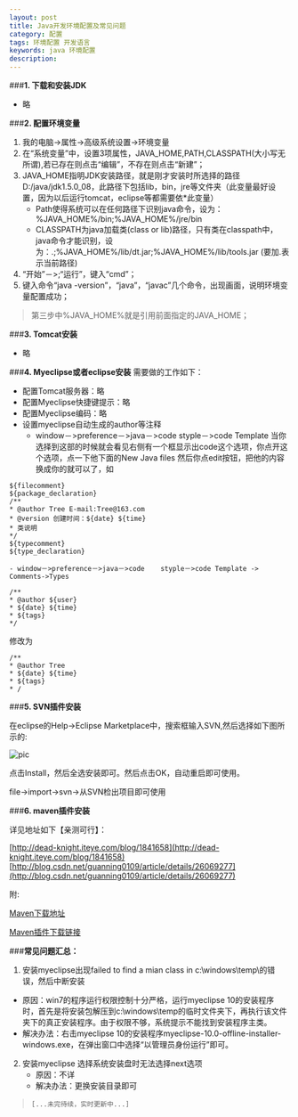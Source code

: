 ```yaml
---
layout: post
title: Java开发环境配置及常见问题
category: 配置
tags: 环境配置 开发语言
keywords: java 环境配置
description: 
---
```


###**1. 下载和安装JDK**

- 略

###**2. 配置环境变量**

1. 我的电脑->属性->高级系统设置->环境变量
2. 在“系统变量”中，设置3项属性，JAVA\_HOME,PATH,CLASSPATH(大小写无所谓),若已存在则点击“编辑”，不存在则点击“新建”；
3. JAVA\_HOME指明JDK安装路径，就是刚才安装时所选择的路径D:/java/jdk1.5.0_08，此路径下包括lib，bin，jre等文件夹（此变量最好设置，因为以后运行tomcat，eclipse等都需要依*此变量）
    - Path使得系统可以在任何路径下识别java命令，设为：%JAVA\_HOME%/bin;%JAVA\_HOME%/jre/bin
    - CLASSPATH为java加载类(class or lib)路径，只有类在classpath中，java命令才能识别，设为：.;%JAVA\_HOME%/lib/dt.jar;%JAVA_HOME%/lib/tools.jar (要加.表示当前路径)
4. “开始”－>;“运行”，键入“cmd”；
5. 键入命令“java -version”，“java”，“javac”几个命令，出现画面，说明环境变量配置成功；

> 第三步中%JAVA\_HOME%就是引用前面指定的JAVA\_HOME；

###**3. Tomcat安装**

- 略

###**4. Myeclipse或者eclipse安装**
需要做的工作如下：

- 配置Tomcat服务器：略
- 配置Myeclipse快捷键提示：略
- 配置Myeclipse编码：略
- 设置myeclipse自动生成的author等注释 
    - window－>preference－>java－>code    styple－>code Template 当你选择到这部的时候就会看见右侧有一个框显示出code这个选项，你点开这个选项，点一下他下面的New Java  files 然后你点edit按钮，把他的内容换成你的就可以了，如
```
${filecomment}
${package_declaration}
/**
* @author Tree E-mail:Tree@163.com
* @version 创建时间：${date} ${time}
* 类说明
*/
${typecomment}
${type_declaration}
```
    - window－>preference－>java－>code    styple－>code Template -> Comments->Types
       
```
/**
* @author ${user}
* ${date} ${time}
* ${tags}
*/
```

   修改为
	
```
/**
* @author Tree
* ${date} ${time}
* ${tags}
* /
```

###**5. SVN插件安装**

在eclipse的Help->Eclipse Marketplace中，搜索框输入SVN,然后选择如下图所示的:

![pic](http://7xiif2.com1.z0.glb.clouddn.com/2014-02-11-001.png)

点击Install，然后全选安装即可。然后点击OK，自动重启即可使用。

file->import->svn->从SVN检出项目即可使用

###**6. maven插件安装**

详见地址如下【亲测可行】：

[http://dead-knight.iteye.com/blog/1841658](http://dead-knight.iteye.com/blog/1841658)
[http://blog.csdn.net/guanning0109/article/details/26069277](http://blog.csdn.net/guanning0109/article/details/26069277)

附:

[Maven下载地址](http://maven.apache.org/download.cgi)

[Maven插件下载链接](http://pan.baidu.com/s/1c06My4o)


###**常见问题汇总：**
1. 安装myeclipse出现failed to find a mian class in c:\windows\temp\的错误，然后中断安装

  - 原因：win7的程序运行权限控制十分严格，运行myeclipse 10的安装程序时，首先是将安装包解压到c:\windows\temp的临时文件夹下，再执行该文件夹下的真正安装程序。由于权限不够，系统提示不能找到安装程序主类。
  -  解决办法：右击myeclipse 10的安装程序myeclipse-10.0-offline-installer-windows.exe，在弹出窗口中选择“以管理员身份运行”即可。

2. 安装myeclipse 选择系统安装盘时无法选择next选项
    - 原因：不详
    - 解决办法：更换安装目录即可



>     [...未完待续，实时更新中...]
